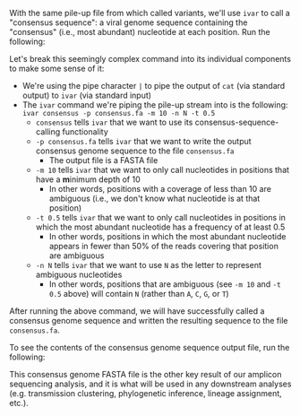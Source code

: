<script>
import Execute from "$components/Execute.svelte";
</script>

With the same pile-up file from which called variants, we'll use `ivar` to call a "consensus sequence": a viral genome sequence containing the "consensus" (i.e., most abundant) nucleotide at each position. Run the following:

<Execute command="cat pileup.txt | \ ivar consensus \ -p consensus.fa \ -m 10 -t 0.5 -n N" />

Let's break this seemingly complex command into its individual components to make some sense of it:

- We're using the pipe character `|` to pipe the output of `cat` (via standard output) to `ivar` (via standard input)
- The `ivar` command we're piping the pile-up stream into is the following: `ivar consensus -p consensus.fa -m 10 -n N -t 0.5`
  - `consensus` tells `ivar` that we want to use its consensus-sequence-calling functionality
  - `-p consensus.fa` tells `ivar` that we want to write the output consensus genome sequence to the file `consensus.fa`
    - The output file is a FASTA file
  - `-m 10` tells `ivar` that we want to only call nucleotides in positions that have a **m**inimum depth of 10
    - In other words, positions with a coverage of less than 10 are ambiguous (i.e., we don't know what nucleotide is at that position)
  - `-t 0.5` tells `ivar` that we want to only call nucleotides in positions in which the most abundant nucleotide has a frequency of at least 0.5
    - In other words, positions in which the most abundant nucleotide appears in fewer than 50% of the reads covering that position are ambiguous
  - `-n N` tells `ivar` that we want to use `N` as the letter to represent ambiguous nucleotides
    - In other words, positions that are ambiguous (see `-m 10` and `-t 0.5` above) will contain `N` (rather than `A`, `C`, `G`, or `T`)

After running the above command, we will have successfully called a consensus genome sequence and written the resulting sequence to the file `consensus.fa`.

To see the contents of the consensus genome sequence output file, run the following:

<Execute command="cat consensus.fa" />

This consensus genome FASTA file is the other key result of our amplicon sequencing analysis, and it is what will be used in any downstream analyses (e.g. transmission clustering, phylogenetic inference, lineage assignment, etc.).
